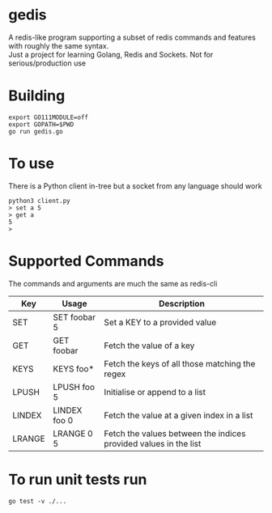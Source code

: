 # gedis  
A redis-like program supporting a subset of redis commands and features with roughly the same syntax.  
Just a project for learning Golang, Redis and Sockets. Not for serious/production use  

# Building
```github
export GO111MODULE=off
export GOPATH=$PWD
go run gedis.go
```
# To use 
There is a Python client in-tree but a socket from any language should work      

```github
python3 client.py
> set a 5
> get a
5
>
```

# Supported Commands
The commands and arguments are much the same as redis-cli   

| Key    | Usage        | Description                                                      |
|--------|--------------|------------------------------------------------------------------|
| SET    | SET foobar 5 | Set a KEY to a provided value                                    |
| GET    | GET foobar   | Fetch the value of a key                                         |
| KEYS   | KEYS foo*    | Fetch the keys of all those matching the regex                   |
| LPUSH  | LPUSH foo 5  | Initialise or append to a list                                   |
| LINDEX | LINDEX foo 0 | Fetch the value at a given index in a list                       |
| LRANGE | LRANGE 0 5   | Fetch the values between the indices provided values in the list |


# To run unit tests run  
```github
go test -v ./...
```
